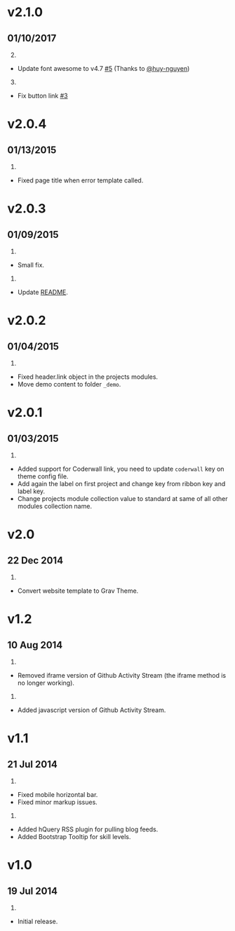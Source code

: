 # v2.1.0
## 01/10/2017

2. [](#improved)
  * Update font awesome to v4.7 [#5](https://github.com/Sommerregen/grav-theme-developer/pull/5) (Thanks to [@huy-nguyen](https://github.com/huy-nguyen))
3. [](#bugfix)
  * Fix button link [#3](https://github.com/Sommerregen/grav-theme-developer/pull/3)

# v2.0.4
## 01/13/2015

1. [](#bugfix)
  * Fixed page title when error template called.

# v2.0.3
## 01/09/2015

1. [](#bugfix)
  * Small fix.

1. [](#improved)
  * Update [README](README.md).

# v2.0.2
## 01/04/2015

1. [](#bugfix)
  * Fixed header.link object in the projects modules.
  * Move demo content to folder `_demo`.

# v2.0.1
## 01/03/2015

1. [](#new)
  * Added support for Coderwall link, you need to update <code>coderwall</code> key on theme config file.
  * Add again the label on first project and change key from ribbon key and label key.
  * Change projects module collection value to standard at same of all other modules collection name.

# v2.0
## 22 Dec 2014

1. [](#new)
  * Convert website template to Grav Theme.

# v1.2
## 10 Aug 2014

1. [](#improved)
  * Removed iframe version of Github Activity Stream (the iframe method is no longer working).
1. [](#new)
  * Added javascript version of Github Activity Stream.

# v1.1
## 21 Jul 2014

1. [](#bugfix)
  * Fixed mobile horizontal bar.
  * Fixed minor markup issues.
1. [](#new)
  * Added hQuery RSS plugin for pulling blog feeds.
  * Added Bootstrap Tooltip for skill levels.

# v1.0
## 19 Jul 2014

1. [](#new)
  * Initial release.

